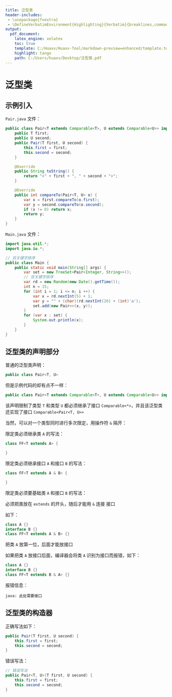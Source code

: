 ```yaml
---
title: 泛型类
header-includes:
 - \usepackage{fvextra}
 - \DefineVerbatimEnvironment{Highlighting}{Verbatim}{breaklines,commandchars=\\\{\}}
output:
  pdf_document:
    latex_engine: xelatex
    toc: true
    template: C:/Huaxv/Huaxv-Tool/markdown-preview=enhanced/template.tex
    highlight: tango
    path: C:/Users/huaxv/Desktop/泛型类.pdf
---
```


# 泛型类

## 示例引入

`Pair.java` 文件：

```java
public class Pair<T extends Comparable<T>, U extends Comparable<U>> implements Comparable<Pair<T, U>> {
    public T first;
    public U second;
    public Pair(T first, U second) {
        this.first = first;
        this.second = second;
    }

    @Override
    public String toString() {
        return "<" + first + ", " + second + ">";
    }

    @Override
    public int compareTo(Pair<T, U> o) {
        var x = first.compareTo(o.first);
        var y = second.compareTo(o.second);
        if (x != 0) return x;
        return y;
    }
}
```

`Main.java` 文件：

```java
import java.util.*;
import java.io.*;

// 双关键字排序
public class Main {
    public static void main(String[] args) {
        var set = new TreeSet<Pair<Integer, String>>();
        // 双关键字排序
        var rd = new Random(new Date().getTime());
        int n = 15;
        for (int i = 1; i <= n; i ++) {
            var x = rd.nextInt(5) + 1;
            var y = "" + (char)(rd.nextInt(26) + (int)'a');
            set.add(new Pair<>(x, y));
        }
        for (var x : set) {
            System.out.println(x);
        }
    }
}
```

## 泛型类的声明部分

普通的泛型类声明：

```java
public class Pair<T, U>
```

但是示例代码的却有点不一样：

```java
public class Pair<T extends Comparable<T>, U extends Comparable<U>> implements Comparable<Pair<T, U>>
```

该声明限制了类型 `T` 和类型 `U` 都必须继承了接口 `Comparable<*>`，并且该泛型类还实现了接口 `Comparable<Pair<T, U>>`

当然，可以对一个类型同时进行多次限定，用操作符 `&` 隔开：

限定类必须继承类 `A` 的写法：

```java
class FF<T extends A> {

}
```

限定类必须继承接口 `A` 和接口 `B` 的写法：

```java
class FF<T extends A & B> {

}
```

限定类必须要基础类 `A` 和接口 `B` 的写法：

必须把类放在 `extends` 的开头，随后才能用 `&` 连接 接口

如下：

```java
class A {}
interface B {}
class FF<T extends A & B> {}
```

把类 `A` 放第一位，后面才能放接口

如果把类 `A` 放接口后面，编译器会将类 `A` 识别为接口而报错，如下：

```java
class A {}
interface B {}
class FF<T extends B & A> {}
```

报错信息：

```
java: 此处需要接口
```

## 泛型类的构造器

正确写法如下：

```java
public Pair(T first, U second) {
    this.first = first;
    this.second = second;
}
```

错误写法：

```java
// 错误写法
public Pair<T, U>(T first, U second) {
    this.first = first;
    this.second = second;
}
```
